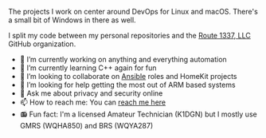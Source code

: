 The projects I work on center around DevOps for Linux and macOS. There's a small bit of Windows in there as well.

I split my code between my personal repositories and the [Route 1337, LLC](https://github.com/route1337) GitHub organization.


- 🔭 I’m currently working on anything and everything automation
- 🌱 I’m currently learning C++ again for fun
- 👯 I’m looking to collaborate on [Ansible](https://github.com/route1337?q=ansible&type=&language=) roles and HomeKit projects
- 🤔 I’m looking for help getting the most out of ARM based systems
- 💬 Ask me about privacy and security online
- 📫 How to reach me: You can [reach me here](https://www.ahrenstein.com/officially-me/)
- 📻 Fun fact: I'm a licensed Amateur Technician (K1DGN) but I mostly use GMRS (WQHA850) and BRS (WQYA287)
